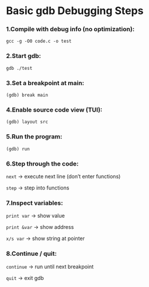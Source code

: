 # Basic gdb Debugging Steps

### 1.Compile with debug info (no optimization):
```
gcc -g -O0 code.c -o test
```

### 2.Start gdb:
```
gdb ./test
```

### 3.Set a breakpoint at main:
```
(gdb) break main
```

### 4.Enable source code view (TUI):
```
(gdb) layout src
```

### 5.Run the program:
```
(gdb) run
```

### 6.Step through the code:

`next` → execute next line (don’t enter functions)

`step` → step into functions

### 7.Inspect variables:

`print var` → show value

`print &var` → show address

`x/s var` → show string at pointer

### 8.Continue / quit:

`continue` → run until next breakpoint

`quit` → exit gdb
